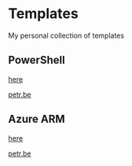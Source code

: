 # Templates
My personal collection of templates

## PowerShell
[here](./azure/)

[petr.be](https://petr.be/powershell)

## Azure ARM
[here](./azure/)

[petr.be](https://petr.be/azure)

